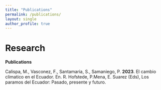 ```yaml
---
title: "Publications"
permalink: /publications/
layout: single
author_profile: true
---
```


# Research

**Publications**

Calispa, M., Vasconez, F., Santamaria, S., Samaniego, P. **2023**. El cambio climatico en el Ecuador. En. R. Hofstede, P.Mena, E. Suarez (Eds), Los paramos del Ecuador: Pasado, presente y futuro.

